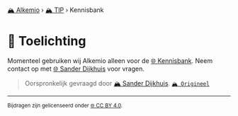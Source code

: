 [🏔️ Alkemio](https://welcome.alkem.io/) › [🏔️ TIP](https://alkem.io/tip/dashboard) › Kennisbank
# 📄 Toelichting
Momenteel gebruiken wij Alkemio alleen voor de [🌐 Kennisbank](https://alkem.io/tip/knowledge-base). Neem contact op met [🌐 Sander Dijkhuis](https://alkem.io/user/sander-dijkhuis-3912) voor vragen.
> Oorspronkelijk gevraagd door [🏔️ Sander Dijkhuis](https://alkem.io/user/sander-dijkhuis-3912). [`🏔️ Origineel`](https://alkem.io/tip/collaboration/toelichting-2833)

* * *
<small>Bijdragen zijn gelicenseerd onder [🌐 CC BY 4.0](https://creativecommons.org/licenses/by/4.0/deed.nl).</small>
